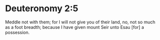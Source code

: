 # Deuteronomy 2:5

Meddle not with them; for I will not give you of their land, no, not so much as a foot breadth; because I have given mount Seir unto Esau [for] a possession.